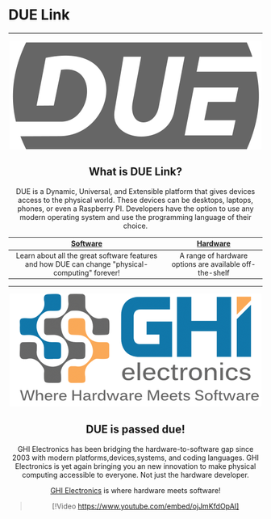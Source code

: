 
# DUE Link

---

<div style="text-align: center;">

![DUE](images/DUE.png)


## What is DUE Link?


DUE is a Dynamic, Universal, and Extensible platform that gives devices access to the physical world. These devices can be desktops, laptops, phones, or even a Raspberry PI. Developers have the option to use any modern operating system and use the programming language of their choice.

| [Software](software/intro.md)        | [Hardware](hardware/intro.md)           |
| :---: |:---:|
| Learn about all the great software features and how DUE can change "physical-computing" forever!     | A range of hardware options are available  off-the-shelf |

---

![GHI Electronics](images/ghi.png)

## DUE is passed due!


GHI Electronics has been bridging the hardware-to-software gap since 2003 with modern platforms,devices,systems, and coding languages. GHI Electronics is yet again bringing you an new innovation to make physical computing accessible to everyone. Not just the hardware developer.



[GHI Electronics](https://www.ghielectronics.com/) is where hardware meets software!

> [!Video https://www.youtube.com/embed/ojJmKfdOpAI]

</div>